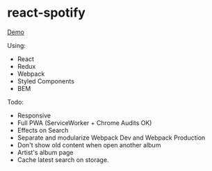 # react-spotify

<a href="http://dnl1.github.io/react-spotify" target="_blank">Demo</a>

Using:
- React
- Redux
- Webpack
- Styled Components
- BEM

Todo:
- Responsive
- Full PWA (ServiceWorker + Chrome Audits OK)
- Effects on Search
- Separate and modularize Webpack Dev and Webpack Production
- Don't show old content when open another album
- Artist's album page
- Cache latest search on storage.
